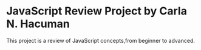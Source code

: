 # JavaScript Review Project by Carla N. Hacuman 
This project is a review of JavaScript concepts,from beginner to advanced.
